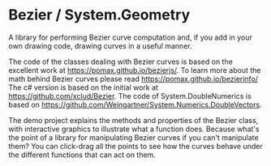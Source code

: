 # Bezier / System.Geometry


A library for performing Bezier curve computation and, if you add in your own drawing code, drawing curves in a useful manner.

The code of the classes dealing with Bezier curves is based on the excellent work at https://pomax.github.io/bezierjs/. To learn more about the math behind Bezier curves please read https://pomax.github.io/bezierinfo/
The c# version is based on the initial work at https://github.com/xclud/Bezier. The code of System.DoubleNumerics is based on https://github.com/Weingartner/System.Numerics.DoubleVectors.

The demo project explains the methods and properties of the Bezier class, with interactive graphics to illustrate what a function does. Because what's the point of a library for manipulating Bezier curves if you can't manipulate them? You can click-drag all the points to see how the curves behave under the different functions that can act on them.

